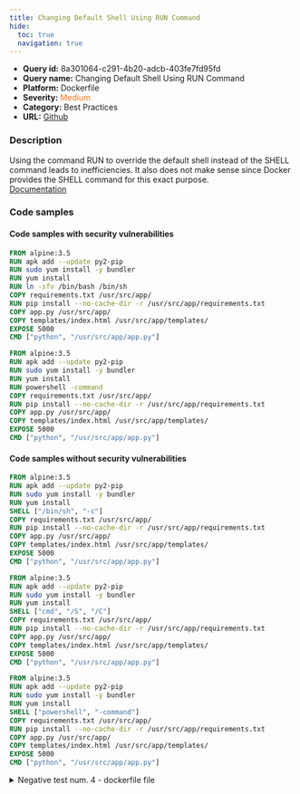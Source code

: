 ```yaml
---
title: Changing Default Shell Using RUN Command
hide:
  toc: true
  navigation: true
---
```


<style>
  .highlight .hll {
    background-color: #ff171742;
  }
  .md-content {
    max-width: 1100px;
    margin: 0 auto;
  }
</style>

-   **Query id:** 8a301064-c291-4b20-adcb-403fe7fd95fd
-   **Query name:** Changing Default Shell Using RUN Command
-   **Platform:** Dockerfile
-   **Severity:** <span style="color:#ff7213">Medium</span>
-   **Category:** Best Practices
-   **URL:** [Github](https://github.com/Checkmarx/kics/tree/master/assets/queries/dockerfile/changing_default_shell_using_run_command)

### Description
Using the command RUN to override the default shell instead of the SHELL command leads to inefficiencies. It also does not make sense since Docker provides the SHELL command for this exact purpose.<br>
[Documentation](https://docs.docker.com/engine/reference/builder/#shell)

### Code samples
#### Code samples with security vulnerabilities
```dockerfile title="Positive test num. 1 - dockerfile file" hl_lines="5"
FROM alpine:3.5
RUN apk add --update py2-pip
RUN sudo yum install -y bundler
RUN yum install
RUN ln -sfv /bin/bash /bin/sh
COPY requirements.txt /usr/src/app/
RUN pip install --no-cache-dir -r /usr/src/app/requirements.txt
COPY app.py /usr/src/app/
COPY templates/index.html /usr/src/app/templates/
EXPOSE 5000
CMD ["python", "/usr/src/app/app.py"]

```
```dockerfile title="Positive test num. 2 - dockerfile file" hl_lines="5"
FROM alpine:3.5
RUN apk add --update py2-pip
RUN sudo yum install -y bundler
RUN yum install
RUN powershell -command
COPY requirements.txt /usr/src/app/
RUN pip install --no-cache-dir -r /usr/src/app/requirements.txt
COPY app.py /usr/src/app/
COPY templates/index.html /usr/src/app/templates/
EXPOSE 5000
CMD ["python", "/usr/src/app/app.py"]

```


#### Code samples without security vulnerabilities
```dockerfile title="Negative test num. 1 - dockerfile file"
FROM alpine:3.5
RUN apk add --update py2-pip
RUN sudo yum install -y bundler
RUN yum install
SHELL ["/bin/sh", "-c"]
COPY requirements.txt /usr/src/app/
RUN pip install --no-cache-dir -r /usr/src/app/requirements.txt
COPY app.py /usr/src/app/
COPY templates/index.html /usr/src/app/templates/
EXPOSE 5000
CMD ["python", "/usr/src/app/app.py"]

```
```dockerfile title="Negative test num. 2 - dockerfile file"
FROM alpine:3.5
RUN apk add --update py2-pip
RUN sudo yum install -y bundler
RUN yum install
SHELL ["cmd", "/S", "/C"]
COPY requirements.txt /usr/src/app/
RUN pip install --no-cache-dir -r /usr/src/app/requirements.txt
COPY app.py /usr/src/app/
COPY templates/index.html /usr/src/app/templates/
EXPOSE 5000
CMD ["python", "/usr/src/app/app.py"]

```
```dockerfile title="Negative test num. 3 - dockerfile file"
FROM alpine:3.5
RUN apk add --update py2-pip
RUN sudo yum install -y bundler
RUN yum install
SHELL ["powershell", "-command"]
COPY requirements.txt /usr/src/app/
RUN pip install --no-cache-dir -r /usr/src/app/requirements.txt
COPY app.py /usr/src/app/
COPY templates/index.html /usr/src/app/templates/
EXPOSE 5000
CMD ["python", "/usr/src/app/app.py"]

```
<details><summary>Negative test num. 4 - dockerfile file</summary>

```dockerfile
FROM alpine:3.5
RUN apk add --update py2-pip
RUN sudo yum install -y bundler
RUN yum install
SHELL ["/bin/bash", "-c"]
COPY requirements.txt /usr/src/app/
RUN pip install --no-cache-dir -r /usr/src/app/requirements.txt
COPY app.py /usr/src/app/
COPY templates/index.html /usr/src/app/templates/
EXPOSE 5000
CMD ["python", "/usr/src/app/app.py"]

```
</details>
